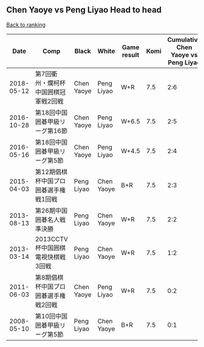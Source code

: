 ## Chen Yaoye vs Peng Liyao Head to head

[Back to ranking](../../index.md)




| **Date** | **Comp** | **Black** | **White** | **Game result** | **Komi** | **Cumulative Chen Yaoye vs Peng Liyao** | **Chen Yaoye streak** | **Peng Liyao streak** | 
| --- | --- | --- | --- | --- | --- | --- | --- | --- |
| 2018-05-12 | 第7回衢州・爛柯杯中国囲棋冠軍戦2回戦 | Chen Yaoye | Peng Liyao | W+R | 7.5 | 2:6 | 0 | 4 | 
| 2016-10-28 | 第18回中国囲碁甲級リーグ第16節 | Chen Yaoye | Peng Liyao | W+6.5 | 7.5 | 2:5 | 0 | 3 | 
| 2016-05-16 | 第18回中国囲碁甲級リーグ第5節 | Chen Yaoye | Peng Liyao | W+4.5 | 7.5 | 2:4 | 0 | 2 | 
| 2015-04-03 | 第12期倡棋杯中国プロ囲碁選手権戦1回戦 | Peng Liyao | Chen Yaoye | B+R | 7.5 | 2:3 | 0 | 1 | 
| 2013-08-13 | 第26期中国囲碁名人戦準決勝 | Peng Liyao | Chen Yaoye | W+R | 7.5 | 2:2 | 2 | 0 | 
| 2013-03-14 | 2013CCTV杯中国囲棋電視快棋戦3回戦 | Peng Liyao | Chen Yaoye | W+R | 7.5 | 1:2 | 1 | 0 | 
| 2011-06-03 | 第8期倡棋杯中国プロ囲碁選手権戦2回戦 | Chen Yaoye | Peng Liyao | W+R | 7.5 | 0:2 | 0 | 2 | 
| 2008-05-10 | 第10回中国囲碁甲級リーグ第5節 | Peng Liyao | Chen Yaoye | B+R | 7.5 | 0:1 | 0 | 1 |




